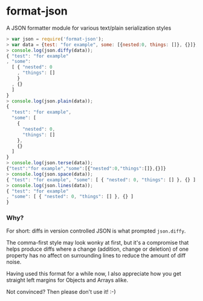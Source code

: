 format-json
===========

A JSON formatter module for various text/plain serialization styles

```javascript
> var json = require('format-json');
> var data = {test: "for example", some: [{nested:0, things: []}, {}]};
> console.log(json.diffy(data));
{ "test": "for example"
, "some":
  [ { "nested": 0
    , "things": []
    }
  , {}
  ]
}
> console.log(json.plain(data));
{
  "test": "for example",
  "some": [
    {
      "nested": 0,
      "things": []
    },
    {}
  ]
}
> console.log(json.terse(data));
{"test":"for example","some":[{"nested":0,"things":[]},{}]}
> console.log(json.space(data));
{ "test": "for example", "some": [ { "nested": 0, "things": [] }, {} ] }
> console.log(json.lines(data));
{ "test": "for example"
, "some": [ { "nested": 0, "things": [] }, {} ]
}
```

### Why?

For short: diffs in version controlled JSON is what prompted `json.diffy`.

The comma-first style may look wonky at first, but it's a compromise that helps
produce diffs where a change (addition, change or deletion) of one property has
no affect on surrounding lines to reduce the amount of diff noise.

Having used this format for a while now, I also appreciate how you get straight
left margins for Objects and Arrays alike.

Not convinced? Then please don't use it! :-)
